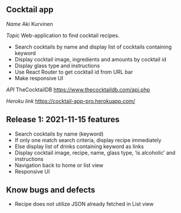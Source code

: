 ## Cocktail app

_Name_
Aki Kurvinen

_Topic_
Web-application to find cocktail recipes.

- Search cocktails by name and display list of cocktails containing keyword
- Display cocktail image, ingredients and amounts by cocktail id
- Display glass type and instructions
- Use React Router to get cocktail id from URL bar
- Make responsive UI

_API_
TheCocktailDB
https://www.thecocktaildb.com/api.php

_Heroku link_
https://cocktail-app-pro.herokuapp.com/

## Release 1: 2021-11-15 features

- Search cocktails by name (keyword)
- If only one match search criteria, display recipe immediately
- Else display list of drinks containing keyword as links
- Display cocktail image, recipe, name, glass type, ‘is alcoholic’ and instructions
- Navigation back to home or list view
- Responsive UI

## Know bugs and defects

- Recipe does not utilize JSON already fetched in List view
